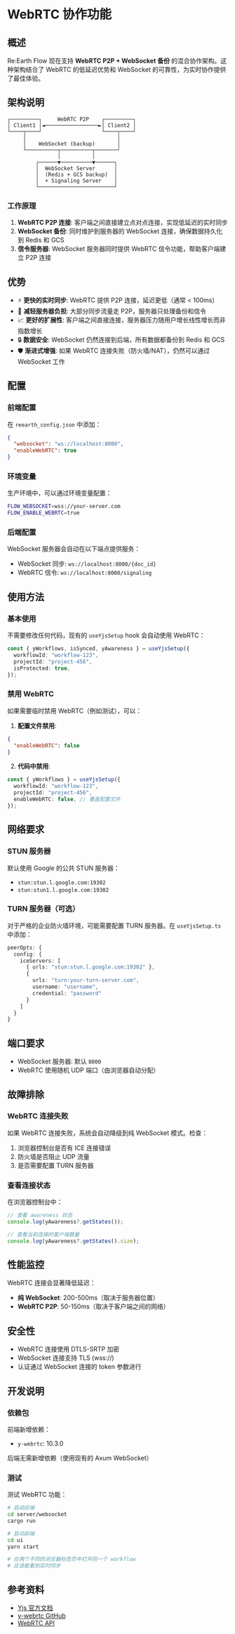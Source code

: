# WebRTC 协作功能

## 概述

Re:Earth Flow 现在支持 **WebRTC P2P + WebSocket 备份** 的混合协作架构。这种架构结合了 WebRTC 的低延迟优势和 WebSocket 的可靠性，为实时协作提供了最佳体验。

## 架构说明

```
┌─────────┐     WebRTC P2P    ┌─────────┐
│ Client1 │◄─────────────────►│ Client2 │
└────┬────┘                   └────┬────┘
     │                             │
     │    WebSocket (backup)       │
     └──────────┬──────────┬───────┘
                │          │
         ┌──────▼──────────▼──────┐
         │  WebSocket Server      │
         │  (Redis + GCS backup)  │
         │  + Signaling Server    │
         └────────────────────────┘
```

### 工作原理

1. **WebRTC P2P 连接**: 客户端之间直接建立点对点连接，实现低延迟的实时同步
2. **WebSocket 备份**: 同时维护到服务器的 WebSocket 连接，确保数据持久化到 Redis 和 GCS
3. **信令服务器**: WebSocket 服务器同时提供 WebRTC 信令功能，帮助客户端建立 P2P 连接

## 优势

- ⚡ **更快的实时同步**: WebRTC 提供 P2P 连接，延迟更低（通常 < 100ms）
- 🚀 **减轻服务器负担**: 大部分同步流量走 P2P，服务器只处理备份和信令
- 📈 **更好的扩展性**: 客户端之间直接连接，服务器压力随用户增长线性增长而非指数增长
- 🔒 **数据安全**: WebSocket 仍然连接到后端，所有数据都备份到 Redis 和 GCS
- 🛡️ **渐进式增强**: 如果 WebRTC 连接失败（防火墙/NAT），仍然可以通过 WebSocket 工作

## 配置

### 前端配置

在 `reearth_config.json` 中添加：

```json
{
  "websocket": "ws://localhost:8000",
  "enableWebRTC": true
}
```

### 环境变量

生产环境中，可以通过环境变量配置：

```bash
FLOW_WEBSOCKET=wss://your-server.com
FLOW_ENABLE_WEBRTC=true
```

### 后端配置

WebSocket 服务器会自动在以下端点提供服务：

- WebSocket 同步: `ws://localhost:8000/{doc_id}`
- WebRTC 信令: `ws://localhost:8000/signaling`

## 使用方法

### 基本使用

不需要修改任何代码，现有的 `useYjsSetup` hook 会自动使用 WebRTC：

```typescript
const { yWorkflows, isSynced, yAwareness } = useYjsSetup({
  workflowId: "workflow-123",
  projectId: "project-456",
  isProtected: true,
});
```

### 禁用 WebRTC

如果需要临时禁用 WebRTC（例如测试），可以：

1. **配置文件禁用**:
```json
{
  "enableWebRTC": false
}
```

2. **代码中禁用**:
```typescript
const { yWorkflows } = useYjsSetup({
  workflowId: "workflow-123",
  projectId: "project-456",
  enableWebRTC: false, // 覆盖配置文件
});
```

## 网络要求

### STUN 服务器

默认使用 Google 的公共 STUN 服务器：
- `stun:stun.l.google.com:19302`
- `stun:stun1.l.google.com:19302`

### TURN 服务器（可选）

对于严格的企业防火墙环境，可能需要配置 TURN 服务器。在 `useYjsSetup.ts` 中添加：

```typescript
peerOpts: {
  config: {
    iceServers: [
      { urls: "stun:stun.l.google.com:19302" },
      {
        urls: "turn:your-turn-server.com",
        username: "username",
        credential: "password"
      }
    ]
  }
}
```

## 端口要求

- WebSocket 服务器: 默认 `8000`
- WebRTC 使用随机 UDP 端口（由浏览器自动分配）

## 故障排除

### WebRTC 连接失败

如果 WebRTC 连接失败，系统会自动降级到纯 WebSocket 模式。检查：

1. 浏览器控制台是否有 ICE 连接错误
2. 防火墙是否阻止 UDP 流量
3. 是否需要配置 TURN 服务器

### 查看连接状态

在浏览器控制台中：

```javascript
// 查看 awareness 状态
console.log(yAwareness?.getStates());

// 查看当前连接的客户端数量
console.log(yAwareness?.getStates().size);
```

## 性能监控

WebRTC 连接会显著降低延迟：

- **纯 WebSocket**: 200-500ms（取决于服务器位置）
- **WebRTC P2P**: 50-150ms（取决于客户端之间的网络）

## 安全性

- WebRTC 连接使用 DTLS-SRTP 加密
- WebSocket 连接支持 TLS (wss://)
- 认证通过 WebSocket 连接的 token 参数进行

## 开发说明

### 依赖包

前端新增依赖：
- `y-webrtc`: 10.3.0

后端无需新增依赖（使用现有的 Axum WebSocket）

### 测试

测试 WebRTC 功能：

```bash
# 启动后端
cd server/websocket
cargo run

# 启动前端
cd ui
yarn start

# 在两个不同的浏览器标签页中打开同一个 workflow
# 应该能看到实时同步
```

## 参考资料

- [Yjs 官方文档](https://docs.yjs.dev/)
- [y-webrtc GitHub](https://github.com/yjs/y-webrtc)
- [WebRTC API](https://developer.mozilla.org/en-US/docs/Web/API/WebRTC_API)

